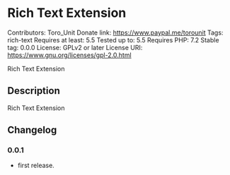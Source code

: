 # Rich Text Extension
Contributors:      Toro_Unit
Donate link:       https://www.paypal.me/torounit
Tags:              rich-text
Requires at least: 5.5
Tested up to:      5.5
Requires PHP:      7.2
Stable tag:        0.0.0
License:           GPLv2 or later
License URI:       https://www.gnu.org/licenses/gpl-2.0.html

Rich Text Extension

## Description

Rich Text Extension

## Changelog

### 0.0.1
* first release.

